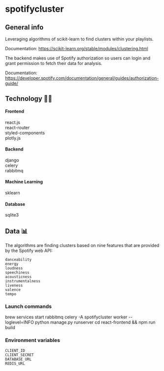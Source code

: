 # spotifycluster

## General info

Leveraging algorithms of scikit-learn to find clusters within your playlists. 

Documentation: https://scikit-learn.org/stable/modules/clustering.html

The backend makes use of Spotify authorization so users can login and grant permission to fetch their data for analysis. 

Documentation: https://developer.spotify.com/documentation/general/guides/authorization-guide/

## Technology :technologist:

#### Frontend
react.js  
react-router   
styled-components  
plotly.js

#### Backend
django  
celery  
rabbitmq  

#### Machine Learning
sklearn

#### Database
sqlite3

## Data :bar_chart:

The algorithms are finding clusters based on nine features that are provided by the Spotify web API:
```
danceability
energy
loudness
speechiness
acousticness
instrumentalness
liveness
valence
tempo
 ```

### Launch commands
brew services start rabbitmq
celery -A spotifycluster worker --loglevel=INFO
python manage.py runserver
cd react-frontend && npm run build

### Environment variables
```
CLIENT_ID
CLIENT_SECRET
DATABASE_URL
REDIS_URL
 ```


